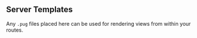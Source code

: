 ## Server Templates

Any `.pug` files placed here can be used for rendering views from within your routes.
